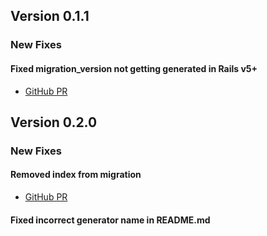 ## Version 0.1.1

### New Fixes

#### Fixed migration_version not getting generated in Rails v5+

* [GitHub PR](https://github.com/keshavbiswa/active_record_anonymizer/pull/6)

## Version 0.2.0

### New Fixes

#### Removed index from migration

* [GitHub PR](https://github.com/keshavbiswa/active_record_anonymizer/pull/7)

#### Fixed incorrect generator name in README.md
